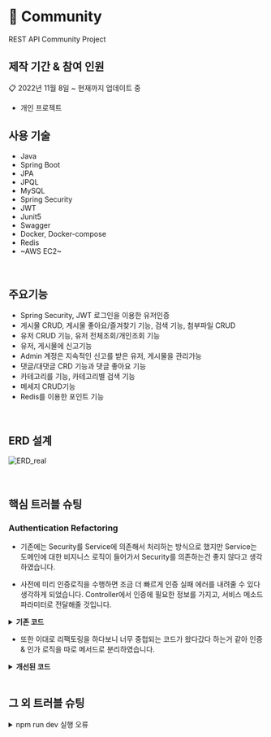 # :pushpin: Community
  REST API Community Project
</br>

## 제작 기간 & 참여 인원
📋 2022년 11월 8일 ~ 현재까지 업데이트 중
- 개인 프로젝트

## 사용 기술

  - Java 
  - Spring Boot
  - JPA
  - JPQL
  - MySQL
  - Spring Security
  - JWT
  - Junit5
  - Swagger
  - Docker, Docker-compose
  - Redis
  - ~AWS EC2~
</br>

## 주요기능
* Spring Security, JWT 로그인을 이용한 유저인증
* 게시물 CRUD, 게시물 좋아요/즐겨찾기 기능, 검색 기능, 첨부파일 CRUD
* 유저 CRUD 기능, 유저 전체조회/개인조회 기능
* 유저, 게시물에 신고기능
* Admin 계정은 지속적인 신고를 받은 유저, 게시물을 관리가능
* 댓글/대댓글 CRD 기능과 댓글 좋아요 기능
* 카테고리를 기능, 카테고리별 검색 기능
* 메세지 CRUD기능
* Redis를 이용한 포인트 기능
</br>

## ERD 설계
![ERD_real](https://user-images.githubusercontent.com/78191801/236974012-ada52da7-0c2a-4000-9c0d-34d663fe388b.png)


</br>

## 핵심 트러블 슈팅
### Authentication Refactoring
- 기존에는 Security를 Service에 의존해서 처리하는 방식으로 했지만 Service는 도메인에 대한 비지니스 로직이 들어가서 Security를 의존하는건 좋지 않다고 생각하였습니다. 

- 사전에 미리 인증로직을 수행하면 조금 더 빠르게 인증 실패 에러를 내려줄 수 있다 생각하게 되었습니다.
  Controller에서 인증에 필요한 정보를 가지고, 서비스 메소드 파라미터로 전달해줄 것입니다.

<details>
<summary><b>기존 코드</b></summary>
<div markdown="1">

~~~java
  
  /**
  * BoardController
  */
  @PostMapping("/boards")
    @ResponseStatus(HttpStatus.CREATED)
    public Response createBoard(@Valid @ModelAttribute BoardCreateRequest req,
                           @RequestParam(value = "category", defaultValue = "1") int categoryId) {
        return Response.success(boardService.createBoard(req, categoryId));
    }
  
  /**
  * BoardService
  */
  @Transactional
    public BoardCreateResponse createBoard(BoardCreateRequest req, int categoryId) {
        Authentication authentication = SecurityContextHolder.getContext().getAuthentication();
        Member meber = memberRepository.findByUsername(authentication.getName()).orElseThrow(MemberNotFoundException::new);
        List<Image> images = req.getImages().stream().map(i -> new Image(i.getOriginalFilename())).collect(toList());
        Category category = categoryRepository.findById(categoryId).orElseThrow(CategoryNotFoundException::new);
        Board board = boardRepository.save(new Board(req.getTitle(), req.getContent(), user, category, images));
~~~
  
  

</div>
</details>
  
- 또한 이대로 리팩토링을 하다보니 너무 중첩되는 코드가 왔다갔다 하는거 같아 
  인증 & 인가 로직을 따로 메서드로 분리하였습니다. 

<details>
<summary><b>개선된 코드</b></summary>
<div markdown="1">

~~~java
  
   /**
  * BoardController
  */
  @PostMapping("/boards")
    @ResponseStatus(HttpStatus.CREATED)
    public Response createBoard(@Valid @ModelAttribute BoardCreateRequest req,
                           @RequestParam(value = "category", defaultValue = "1") int categoryId) {
        Member member = getPrincipal();
        return Response.success(boardService.createBoard(req, categoryId, member));
    }
    private Member getPrincipal() {
        Authentication authentication = SecurityContextHolder.getContext().getAuthentication();
        Member member = memberRepository.findByUsername(authentication.getName())
                .orElseThrow(MemberNotFoundException::new);
        return member;
  
  
  /**
  * BoardService
  */
  @Override
    public BoardCreateResponse createBoard(BoardCreateRequest req, int categoryId, Member member) {
        List<Image> images = req.getImages().stream().
                map(i -> new Image(i.getOriginalFilename()))
                .collect(toList());
        Category category = categoryRepository.findById(categoryId).orElseThrow(CategoryNotFoundException::new);
        Board board = boardRepository.save(new Board(req.getTitle(), req.getContent(), member, category, images));
        uploadImages(board.getImages(), req.getImages());
        return new BoardCreateResponse(board.getId(), board.getTitle(), board.getContent());
    }
  
~~~

</div>
</details>

</br>

## 그 외 트러블 슈팅
<details>
<summary>npm run dev 실행 오류</summary>
<div markdown="1">

- Webpack-dev-server 버전을 3.0.0으로 다운그레이드로 해결
- `$ npm install —save-dev webpack-dev-server@3.0.0`

</div>
</details>


